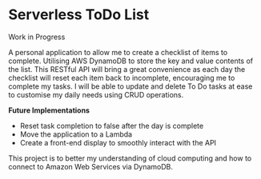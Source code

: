 # Serverless ToDo List
Work in Progress

A personal application to allow me to create a checklist of items to complete. Utilising AWS DynamoDB to store the key and value contents of the list. This RESTful API will bring a great convenience as each day the checklist will reset each item back to incomplete, encouraging me to complete my tasks. I will be able to update and delete To Do tasks at ease to customise my daily needs using CRUD operations.

**Future Implementations**
- Reset task completion to false after the day is complete
- Move the application to a Lambda
- Create a front-end display to smoothly interact with the API


This project is to better my understanding of cloud computing and how to connect to Amazon Web Services via DynamoDB.